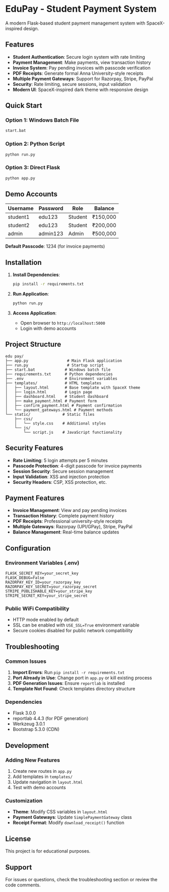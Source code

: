 # EduPay - Student Payment System

A modern Flask-based student payment management system with SpaceX-inspired design.

## Features

- **Student Authentication**: Secure login system with rate limiting
- **Payment Management**: Make payments, view transaction history
- **Invoice System**: Pay pending invoices with passcode verification
- **PDF Receipts**: Generate formal Anna University-style receipts
- **Multiple Payment Gateways**: Support for Razorpay, Stripe, PayPal
- **Security**: Rate limiting, secure sessions, input validation
- **Modern UI**: SpaceX-inspired dark theme with responsive design

## Quick Start

### Option 1: Windows Batch File
```bash
start.bat
```

### Option 2: Python Script
```bash
python run.py
```

### Option 3: Direct Flask
```bash
python app.py
```

## Demo Accounts

| Username | Password | Role | Balance |
|----------|----------|------|---------|
| student1 | edu123   | Student | ₹150,000 |
| student2 | edu123   | Student | ₹200,000 |
| admin    | admin123 | Admin   | ₹500,000 |

**Default Passcode**: 1234 (for invoice payments)

## Installation

1. **Install Dependencies**:
   ```bash
   pip install -r requirements.txt
   ```

2. **Run Application**:
   ```bash
   python run.py
   ```

3. **Access Application**:
   - Open browser to `http://localhost:5000`
   - Login with demo accounts

## Project Structure

```
edu pay/
├── app.py                 # Main Flask application
├── run.py                 # Startup script
├── start.bat             # Windows batch file
├── requirements.txt      # Python dependencies
├── .env                  # Environment variables
├── templates/            # HTML templates
│   ├── layout.html       # Base template with SpaceX theme
│   ├── login.html        # Login page
│   ├── dashboard.html    # Student dashboard
│   ├── make_payment.html # Payment form
│   ├── confirm_payment.html # Payment confirmation
│   └── payment_gateways.html # Payment methods
└── static/              # Static files
    ├── css/
    │   └── style.css    # Additional styles
    └── js/
        └── script.js    # JavaScript functionality
```

## Security Features

- **Rate Limiting**: 5 login attempts per 5 minutes
- **Passcode Protection**: 4-digit passcode for invoice payments
- **Session Security**: Secure session management
- **Input Validation**: XSS and injection protection
- **Security Headers**: CSP, XSS protection, etc.

## Payment Features

- **Invoice Management**: View and pay pending invoices
- **Transaction History**: Complete payment history
- **PDF Receipts**: Professional university-style receipts
- **Multiple Gateways**: Razorpay (UPI/GPay), Stripe, PayPal
- **Balance Management**: Real-time balance updates

## Configuration

### Environment Variables (.env)
```
FLASK_SECRET_KEY=your_secret_key
FLASK_DEBUG=False
RAZORPAY_KEY_ID=your_razorpay_key
RAZORPAY_KEY_SECRET=your_razorpay_secret
STRIPE_PUBLISHABLE_KEY=your_stripe_key
STRIPE_SECRET_KEY=your_stripe_secret
```

### Public WiFi Compatibility
- HTTP mode enabled by default
- SSL can be enabled with `USE_SSL=True` environment variable
- Secure cookies disabled for public network compatibility

## Troubleshooting

### Common Issues

1. **Import Errors**: Run `pip install -r requirements.txt`
2. **Port Already in Use**: Change port in `app.py` or kill existing process
3. **PDF Generation Issues**: Ensure `reportlab` is installed
4. **Template Not Found**: Check templates directory structure

### Dependencies
- Flask 3.0.0
- reportlab 4.4.3 (for PDF generation)
- Werkzeug 3.0.1
- Bootstrap 5.3.0 (CDN)

## Development

### Adding New Features
1. Create new routes in `app.py`
2. Add templates in `templates/`
3. Update navigation in `layout.html`
4. Test with demo accounts

### Customization
- **Theme**: Modify CSS variables in `layout.html`
- **Payment Gateways**: Update `SimplePaymentGateway` class
- **Receipt Format**: Modify `download_receipt()` function

## License

This project is for educational purposes.

## Support

For issues or questions, check the troubleshooting section or review the code comments.